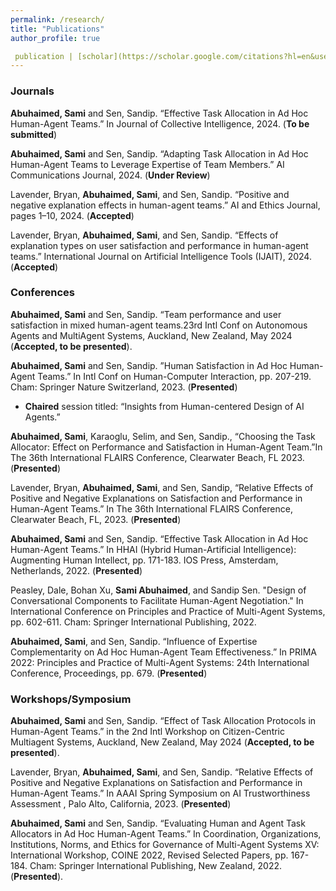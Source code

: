 ```yaml
---
permalink: /research/
title: "Publications"
author_profile: true

 publication | [scholar](https://scholar.google.com/citations?hl=en&user=BKZ6UBcAAAAJ)
---
```

### Journals

**Abuhaimed, Sami** and Sen, Sandip. “Effective Task Allocation in Ad Hoc Human-Agent Teams.” In Journal of Collective Intelligence, 2024. (**To be submitted**) 

**Abuhaimed, Sami** and Sen, Sandip. “Adapting Task Allocation in Ad Hoc Human-Agent Teams to Leverage Expertise of Team Members.” AI Communications Journal, 2024. (**Under Review**)

Lavender, Bryan, **Abuhaimed, Sami**, and Sen, Sandip. “Positive and negative explanation effects in human-agent teams.” AI and Ethics Journal, pages 1–10, 2024. (**Accepted**)

Lavender, Bryan, **Abuhaimed, Sami**, and Sen, Sandip. “Effects of explanation types on user satisfaction and performance in human-agent teams.” International Journal on Artificial Intelligence Tools (IJAIT), 2024. (**Accepted**)


### Conferences

**Abuhaimed, Sami** and Sen, Sandip. “Team performance and user satisfaction in mixed human-agent teams.23rd Intl Conf on Autonomous Agents and MultiAgent Systems, Auckland, New Zealand, May 2024 (**Accepted, to be presented**). 

**Abuhaimed, Sami** and Sen, Sandip. ”Human Satisfaction in Ad Hoc Human-Agent Teams.” In Intl Conf on Human-Computer Interaction, pp. 207-219. Cham: Springer Nature Switzerland, 2023. (**Presented**) 
 * **Chaired** session titled:  “Insights from Human-centered Design of AI Agents.”

**Abuhaimed, Sami**, Karaoglu, Selim, and Sen, Sandip., “Choosing the Task Allocator: Effect on Performance and Satisfaction in Human-Agent Team.”In The 36th International FLAIRS Conference, Clearwater Beach, FL 2023. (**Presented**) 

Lavender, Bryan, **Abuhaimed, Sami**, and Sen, Sandip, “Relative Effects of Positive and Negative Explanations on Satisfaction and Performance in Human-Agent Teams.” In The 36th International FLAIRS Conference, Clearwater Beach, FL, 2023. (**Presented**) 

**Abuhaimed, Sami** and Sen, Sandip. “Effective Task Allocation in Ad Hoc Human-Agent Teams.” In HHAI (Hybrid Human-Artificial Intelligence): Augmenting Human Intellect, pp. 171-183. IOS Press, Amsterdam, Netherlands, 2022. (**Presented**) 

Peasley, Dale, Bohan Xu, **Sami Abuhaimed**, and Sandip Sen. "Design of Conversational Components to Facilitate Human-Agent Negotiation." In International Conference on Principles and Practice of Multi-Agent Systems, pp. 602-611. Cham: Springer International Publishing, 2022.

**Abuhaimed, Sami**, and Sen, Sandip. “Influence of Expertise Complementarity on Ad Hoc Human-Agent Team Effectiveness.” In PRIMA 2022: Principles and Practice of Multi-Agent Systems: 24th International Conference, Proceedings, pp. 679. (**Presented**) 


### Workshops/Symposium

**Abuhaimed, Sami** and Sen, Sandip. “Effect of Task Allocation Protocols in Human-Agent Teams.” in the 2nd Intl Workshop on Citizen-Centric Multiagent Systems, Auckland, New Zealand, May 2024 (**Accepted, to be presented**).

Lavender, Bryan, **Abuhaimed, Sami**, and Sen, Sandip. “Relative Effects of Positive and Negative Explanations on Satisfaction and Performance in Human-Agent Teams.” In AAAI Spring Symposium on AI Trustworthiness Assessment , Palo Alto, California, 2023. (**Presented**)

**Abuhaimed, Sami** and Sen, Sandip. “Evaluating Human and Agent Task Allocators in Ad Hoc Human-Agent Teams.” In Coordination, Organizations, Institutions, Norms, and Ethics for Governance of Multi-Agent Systems XV: International Workshop, COINE 2022, Revised Selected Papers, pp. 167-184. Cham: Springer International Publishing, New Zealand, 2022. (**Presented**).
